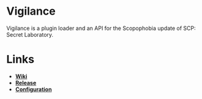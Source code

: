 # Vigilance
Vigilance is a plugin loader and an API for the Scopophobia update of SCP: Secret Laboratory.

# Links
- [**Wiki**](https://github.com/DrGaster17/Vigilance/wiki/Vigilance-%7C-Home)
- [**Release**](https://github.com/DrGaster17/Vigilance/releases)
- [**Configuration**](https://github.com/DrGaster17/Vigilance/wiki/Vigilance-%7C-Configuration)
